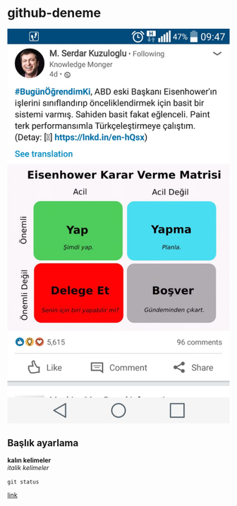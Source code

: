 # github-deneme

![resim](https://github.com/TonG947/github-deneme/blob/master/resim.jpg)

## Başlık ayarlama
**kalın kelimeler** <br/>
*italik kelimeler*

`git status`

[link](https://help.github.com/en/github/writing-on-github/basic-writing-and-formatting-syntax)


